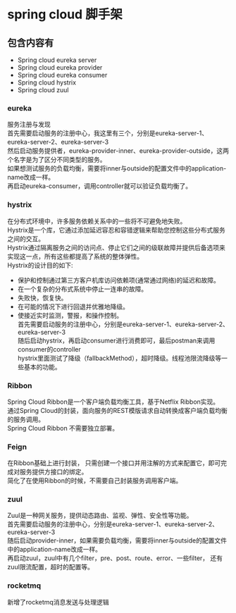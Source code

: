 # spring cloud 脚手架
## 包含内容有
* Spring cloud eureka server
* Spring cloud eureka provider
* Spring cloud eureka consumer
* Spring cloud hystrix
* Spring cloud zuul
### eureka
服务注册与发现  
首先需要启动服务的注册中心，我这里有三个，分别是eureka-server-1、eureka-server-2、eureka-server-3  
然后启动服务提供者，eureka-provider-inner、eureka-provider-outside，这两个名字是为了区分不同类型的服务。  
如果想测试服务的负载均衡，需要将inner与outside的配置文件中的application-name改成一样。  
再启动eureka-consumer，调用controller就可以验证负载均衡了。  
### hystrix
在分布式环境中，许多服务依赖关系中的一些将不可避免地失败。  
Hystrix是一个库，它通过添加延迟容忍和容错逻辑来帮助您控制这些分布式服务之间的交互。  
Hystrix通过隔离服务之间的访问点、停止它们之间的级联故障并提供后备选项来实现这一点，所有这些都提高了系统的整体弹性。  
Hystrix的设计目的如下:
* 保护和控制通过第三方客户机库访问依赖项(通常通过网络)的延迟和故障。
* 在一个复杂的分布式系统中停止一连串的故障。
* 失败快，恢复快。
* 在可能的情况下进行回退并优雅地降级。
* 使接近实时监测，警报，和操作控制。  
首先需要启动服务的注册中心，分别是eureka-server-1、eureka-server-2、eureka-server-3  
随后启动hystrix，再启动consumer进行消费即可，最后postman来调用consumer的controller  
hystrix里面测试了降级（fallbackMethod），超时降级。线程池限流降级等一些基本的功能。  
### Ribbon
Spring Cloud Ribbon是一个客户端负载均衡工具，基于Netflix Ribbon实现。  
通过Spring Cloud的封装，面向服务的REST模版请求自动转换成客户端负载均衡的服务调用。  
Spring Cloud Ribbon 不需要独立部署。    
### Feign
在Ribbon基础上进行封装， 只需创建一个接口并用注解的方式来配置它，即可完成对服务提供方接口的绑定。  
简化了在使用Ribbon的时候，不需要自己封装服务调用客户端。  
### zuul
Zuul是一种网关服务，提供动态路由、监视、弹性、安全性等功能。  
首先需要启动服务的注册中心，分别是eureka-server-1、eureka-server-2、eureka-server-3  
随后启动provider-inner，如果需要负载均衡，需要将inner与outside的配置文件中的application-name改成一样。  
再启动zuul，zuul中有几个filter，pre、post、route、error、一些filter，
还有zuul限流配置，超时的配置等。
### rocketmq
新增了rocketmq消息发送与处理逻辑  